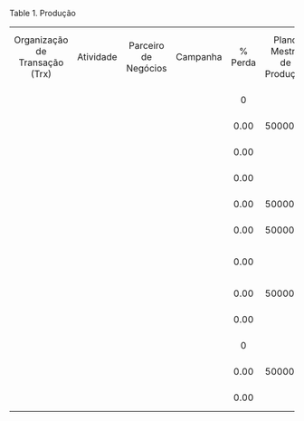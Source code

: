 <div id="d457549e1" class="table">

<div class="table-title">

Table 1. Produção

</div>

<div class="table-contents">

|                                |           |                      |          |         |                          |                           |                          |         |                 |                   |                          |                       |                |                   |                     |                     |           |          |                   |                            |             |                       |         |          |      |         |                   |            |                    |                 |                        |                |                 |                   |
| :----------------------------: | :-------: | :------------------: | :------: | :-----: | :----------------------: | :-----------------------: | :----------------------: | :-----: | :-------------: | :---------------: | :----------------------: | :-------------------: | :------------: | :---------------: | :-----------------: | :-----------------: | :-------: | :------: | :---------------: | :------------------------: | :---------: | :-------------------: | :-----: | :------: | :--: | :-----: | :---------------: | :--------: | :----------------: | :-------------: | :--------------------: | :------------: | :-------------: | :---------------: |
| Organização de Transação (Trx) | Atividade | Parceiro de Negócios | Campanha | % Perda | Plano Mestre de Produção | Tipo da Ordem de Produção | Linha de Ordem de Vendas | Projeto | Fase de Projeto | Tarefa de Projeto | Criar linhas a partir de |    Data Prometida     |   Descrição    | Ação do Documento | Estado do Documento | Número do Documento | Cancelado | Completo | Registros criados | Utilizar Plano de Produção | Localizador | Data da Movimentação  | Produto | Produção | Nome | Lançado | Cancelar Produção | Processado |   Processado Em    | Processar Agora | Quantidade de Produção | ID de Reversão | Centro de Custo | Centro de Custo 2 |
|                                |           |                      |          |    0    |                          |             1             |                          |         |                 |                   |            N             |                       |                |        CO         |         DR          |       1000008       |   false   |  false   |         N         |           false            |   5000006   | 2018-02-15 00:00:00.0 | 5000005 | 5000008  |      |  false  |                   |   false    |         0          |      false      |           0            |                |                 |                   |
|                                |           |                      |          |  0.00   |         5000001          |             1             |                          |         |                 |                   |            N             |                       | (1000005\< -)  |        CL         |         CO          |       1000007       |   false   |  false   |         Y         |           false            |   5000008   | 2018-01-29 00:00:00.0 | 5000059 | 5000007  |      |  false  |                   |    true    | 1517253407350.3503 |      false      |           10           |                |                 |                   |
|                                |           |                      |          |  0.00   |                          |             1             |                          |         |                 |                   |            N             |                       |                |        CL         |         CO          |       1000000       |   false   |  false   |         Y         |           false            |   5000006   | 2018-01-24 00:00:00.0 | 5000012 | 5000000  |      |  false  |                   |    true    | 1516828592670.6702 |      false      |           10           |                |                 |                   |
|                                |           |                      |          |  0.00   |                          |             1             |                          |         |                 |                   |            N             |                       |                |        CL         |         CO          |       1000009       |   false   |  false   |         Y         |           false            |   5000007   | 2018-02-19 00:00:00.0 | 5000006 | 5000009  |      |  false  |                   |    true    | 1519052568918.9182 |      false      |           1            |                |                 |                   |
|                                |           |                      |          |  0.00   |         5000000          |             1             |                          |         |                 |                   |            N             |                       |                |        CL         |         CO          |       1000001       |   false   |  false   |         Y         |           false            |   5000009   | 2018-01-29 00:00:00.0 | 5000056 | 5000001  |      |  false  |                   |    true    | 1517247376969.9697 |      false      |          3.00          |                |                 |                   |
|                                |           |                      |          |  0.00   |         5000000          |             1             |                          |         |                 |                   |            N             |                       |                |        CL         |         CO          |       1000002       |   false   |  false   |         Y         |           false            |   5000009   | 2018-01-29 00:00:00.0 | 5000056 | 5000002  |      |  false  |                   |    true    | 1517250845876.877  |      false      |           20           |                |                 |                   |
|                                |           |                      |          |  0.00   |                          |             1             |                          |         |                 |                   |            N             | 2018-02-21 00:00:00.0 |                |        CL         |         CO          |       1000010       |   false   |  false   |         Y         |           false            |   5000006   | 2018-02-19 00:00:00.0 | 5000068 | 5000010  |      |  true   |                   |    true    | 1519058755211.212  |      false      |           20           |                |                 |                   |
|                                |           |                      |          |  0.00   |         5000001          |             1             |                          |         |                 |                   |            N             |                       |                |        CL         |         CO          |       1000003       |   false   |  false   |         Y         |           false            |   5000008   | 2018-01-29 00:00:00.0 | 5000059 | 5000003  |      |  false  |                   |    true    | 1517252417463.4636 |      false      |           10           |                |                 |                   |
|                                |           |                      |          |  0.00   |                          |             1             |                          |         |                 |                   |            N             |                       | (1000005\< -)  |        \--        |         RE          |       1000004       |   false   |  false   |         Y         |           false            |   5000008   | 2018-01-29 00:00:00.0 | 5000059 | 5000004  |      |  false  |                   |    true    | 1517252852996.9966 |      false      |           10           |    5000005     |                 |                   |
|                                |           |                      |          |    0    |                          |             1             |                          |         |                 |                   |            N             |                       | { -\> 1000004) |        \--        |         RE          |       1000005       |   false   |  false   |         Y         |           false            |   5000008   | 2018-01-29 00:00:00.0 | 5000059 | 5000005  |      |  false  |                   |    true    | 1517252865539.5393 |      false      |          \-10          |    5000004     |                 |                   |
|                                |           |                      |          |  0.00   |         5000001          |             1             |                          |         |                 |                   |            N             |                       | (1000005\< -)  |        CL         |         CO          |       1000006       |   false   |  false   |         Y         |           false            |   5000008   | 2018-01-29 00:00:00.0 | 5000059 | 5000006  |      |  false  |                   |    true    | 1517252897200.2002 |      false      |           10           |                |                 |                   |
|                                |           |                      |          |  0.00   |                          |             1             |                          |         |                 |                   |            N             |                       |                |        CL         |         CO          |       1000014       |   false   |  false   |         Y         |           false            |   5000004   | 2018-02-28 00:00:00.0 | 5000005 | 5000014  |      |  false  |                   |    true    | 1519850021149.1492 |      false      |           20           |                |                 |                   |

</div>

</div>
